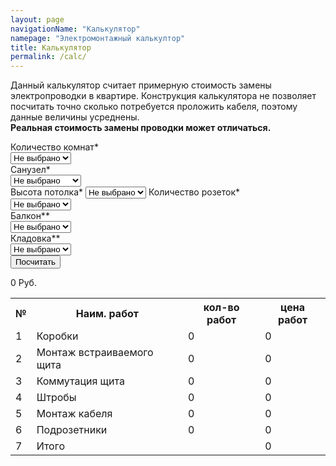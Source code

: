 ```yaml
---
layout: page
navigationName: "Калькулятор"
namepage: "Электромонтажный калькултор"
title: Калькулятор
permalink: /calc/
---
```


Данный калькулятор считает примерную стоимость замены электропроводки в квартире. Конструкция калькулятора не позволяет посчитать точно сколько потребуется проложить кабеля, поэтому данные величины усреднены. 
<br/>
<strong>
Реальная стоимость замены проводки может отличаться.
</strong>
<div class="calc advanced">
  <div class="col1">
 	<lable for="room" class="lable_name">Количество комнат*</lable>
	<br>
	<select class="room" required>
	  <option value="0">Не выбрано</option>
	  <option value="1">1 комната</option>
	  <option value="2">2 комнаты</option>
	  <option value="3">3 комнаты</option>
	  <option value="4">4 комнаты</option>
	</select>
	<br>
	<label for="bathroom" class="lable_name">Санузел*</label>
	<br>
	<select class="bathroom" required>
	  <option value="0">Не выбрано</option>
	  <option value="1">Совмещенный</option>
	  <option value="2">Раздельный</option>		
	</select>
	<br>
	<label for="ceiling_height" class="lable_name">Высота потолка*</label>
	<select class="ceiling_height" required>
	  <option value="0">Не выбрано</option>
	  <option value="250">2,5 метра</option>
	  <option value="300">3 метра</option>
	</select>
	<label for="socket" class="lable_name">Количество розеток*</label>
	<br>
	<select class="socket" required>
	  <option value="0">Не выбрано</option>
	  <option value="10">10</option>
	  <option value="11">11</option>
	  <option value="12">12</option>
	  <option value="13">13</option>
	  <option value="14">14</option>
	  <option value="15">15</option>
	  <option value="16">16</option>
	  <option value="17">17</option>
	  <option value="18">18</option>
	  <option value="19">19</option>
	  <option value="20">20</option>
	  <option value="21">21</option>
	  <option value="22">22</option>
	  <option value="23">23</option>
	  <option value="24">24</option>
	  <option value="25">25</option>
	  <option value="26">26</option>
	  <option value="27">27</option>
	  <option value="28">28</option>
	  <option value="29">29</option>
	  <option value="30">30</option>
	  <option value="31">31</option>
	  <option value="32">32</option>
	  <option value="33">33</option>
	  <option value="34">34</option>
	  <option value="35">35</option>
	  <option value="36">36</option>
	  <option value="37">37</option>
	  <option value="38">38</option>
	  <option value="39">39</option>
	  <option value="40">40</option>
	  <option value="41">41</option>
	  <option value="42">42</option>
	  <option value="43">43</option>
	  <option value="44">44</option>
	  <option value="45">45</option>
	  <option value="46">46</option>
	  <option value="47">47</option>
	  <option value="48">48</option>
	  <option value="49">49</option>
	  <option value="50">50</option>
	  <option value="51">51</option>
	  <option value="52">52</option>
	  <option value="53">53</option>
	  <option value="54">54</option>
	  <option value="55">55</option>
	  <option value="56">56</option>
	  <option value="57">57</option>
	  <option value="58">58</option>
	  <option value="59">59</option>
	  <option value="60">60</option>
	</select>
  </div>
<div class="col2">
    <label for="balcony" class="lable_name">Балкон**</label>
    <br>
  	<select class="balcony">
  	  <option value="0">Не выбрано</option>
	  <option value="1">1</option>
	  <option value="2">2</option>		
	</select>
	<br>
	<label for="lumber_room" class="lable_name">Кладовка**</label>
	<br>
	<select class="lumber_room">
	  <option value="0">Не выбрано</option>
	  <option value="1">1</option>
	  <option value="2">2</option>		
	</select>
	<br>
  </div>
<div class="col3">
  <input id="advanced_result" type="button" value="Посчитать">
  <p class="price">
    <span id="final_price_advanced">0</span>
    Руб.
  </p>
</div>
<div class="res calc">
  <table>
	<tr class="tablehead">
      <th>№</th><th>Наим. работ</th><th>кол-во работ</th><th>цена работ</th>
	</tr>
	<tr>
	  <td class="">1</td>
	  <td class="">Коробки</td>
	  <td class="electrical_box">0</td>
	  <td class="electrical_box_price">0</td>
	</tr>
	<tr>
	  <td class="">2</td>
	  <td class="">Монтаж встраиваемого щита</td>
	  <td class="electrical_board">0</td>
	  <td class="electrical_board_price">0</td>
	</tr>
	<tr>
	  <td class="">3</td>
	  <td class="">Коммутация щита</td>
	  <td class="cutout">0</td>
	  <td class="commutation_electrical_board_price">0</td>
	</tr>
	<tr>
	  <td class="">4</td>
	  <td class="">Штробы</td>
	  <td class="electrical_chases_length">0</td>
	  <td class="electrical_chases_price">0</td>
	</tr>
	<tr>
	  <td class="">5</td>
	  <td class="">Монтаж кабеля</td>
	  <td class="wires">0</td>
	  <td class="wires_price">0</td>
	</tr>
	<tr>
	  <td class="">6</td>
	  <td class="">Подрозетники</td>
	  <td class="point">0</td>
	  <td class="point_price">0</td>
	</tr>
	<tr class="tablehead">
	  <td class="">7</td>
	  <td class="tablehead">Итого</td>
	  <td class=""></td>
	  <td class="tablehead" id="final_price_advanced">0</td>
	</tr>
  </table>
</div>
<script type="text/javascript" src="../js/calc.js"></script>
